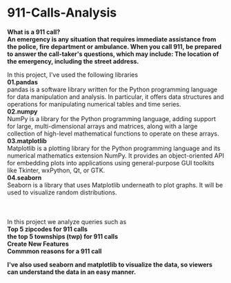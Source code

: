 # 911-Calls-Analysis

**What is a 911 call?**<br>
**An emergency is any situation that requires immediate assistance from the police, fire department or ambulance. When you call 911, be prepared to answer the call-taker's questions, which may include: The location of the emergency, including the street address.**<br>

In this project, I've used the following libraries<br>
**01.pandas**<br>pandas is a software library written for the Python programming language for data manipulation and analysis. In particular, it offers data structures and operations for manipulating numerical tables and time series.<br>
**02.numpy**<br>NumPy is a library for the Python programming language, adding support for large, multi-dimensional arrays and matrices, along with a large collection of high-level mathematical functions to operate on these arrays. <br>
**03.matplotlib**<br>Matplotlib is a plotting library for the Python programming language and its numerical mathematics extension NumPy. It provides an object-oriented API for embedding plots into applications using general-purpose GUI toolkits like Tkinter, wxPython, Qt, or GTK.<br>
**04.seaborn**<br>Seaborn is a library that uses Matplotlib underneath to plot graphs. It will be used to visualize random distributions.<br>
<br><br>
<br>
In this project we analyze queries such as <br>
**Top 5 zipcodes for 911 calls**<br>
**the top 5 townships (twp) for 911 calls**<br>
**Create New Features**<br>
**Commmon reasons for a 911 call**<br>


**I've also used seaborn and matplotlib to visualize the data, so viewers can understand the data in an easy manner.**<br>
